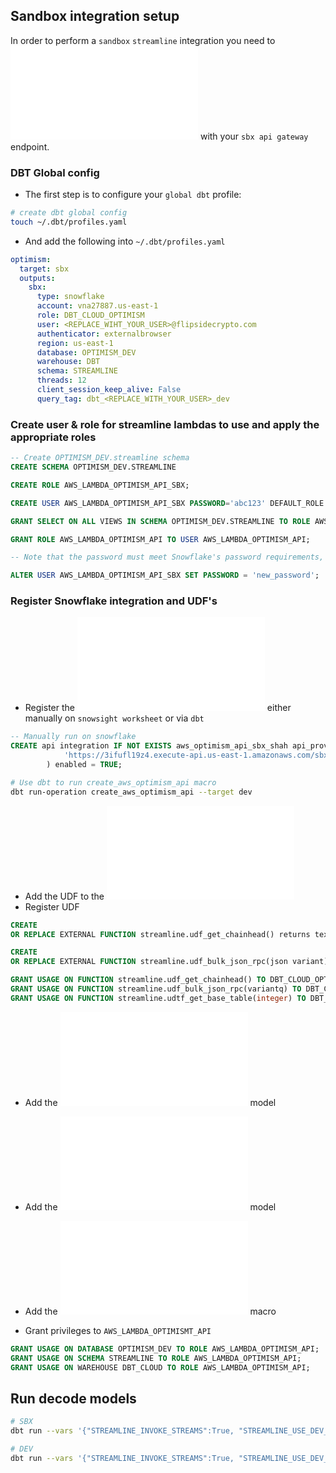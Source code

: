 ## Sandbox integration setup

In order to perform a `sandbox` `streamline` integration you need to ![register](../../../macros/streamline/api_integrations.sql) with your `sbx api gateway` endpoint. 

### DBT Global config
- The first step is to configure your `global dbt` profile:

```zsh
# create dbt global config
touch ~/.dbt/profiles.yaml 
```

- And add the following into `~/.dbt/profiles.yaml`

```yaml
optimism:
  target: sbx
  outputs:
    sbx:
      type: snowflake
      account: vna27887.us-east-1
      role: DBT_CLOUD_OPTIMISM 
      user: <REPLACE_WIHT_YOUR_USER>@flipsidecrypto.com
      authenticator: externalbrowser
      region: us-east-1
      database: OPTIMISM_DEV
      warehouse: DBT
      schema: STREAMLINE
      threads: 12
      client_session_keep_alive: False
      query_tag: dbt_<REPLACE_WITH_YOUR_USER>_dev
```

### Create user & role for streamline lambdas to use and apply the appropriate roles

```sql
-- Create OPTIMISM_DEV.streamline schema  
CREATE SCHEMA OPTIMISM_DEV.STREAMLINE

CREATE ROLE AWS_LAMBDA_OPTIMISM_API_SBX;

CREATE USER AWS_LAMBDA_OPTIMISM_API_SBX PASSWORD='abc123' DEFAULT_ROLE = AWS_LAMBDA_OPTIMISM_API_SBX MUST_CHANGE_PASSWORD = TRUE;

GRANT SELECT ON ALL VIEWS IN SCHEMA OPTIMISM_DEV.STREAMLINE TO ROLE AWS_LAMBDA_OPTIMISM_API_SBX;

GRANT ROLE AWS_LAMBDA_OPTIMISM_API TO USER AWS_LAMBDA_OPTIMISM_API;

-- Note that the password must meet Snowflake's password requirements, which include a minimum length of 8 characters, at least one uppercase letter, at least one lowercase letter, and at least one number or special character.

ALTER USER AWS_LAMBDA_OPTIMISM_API_SBX SET PASSWORD = 'new_password';
```
### Register Snowflake integration and UDF's

- Register the ![snowflake api integration](../../../macros/streamline/api_integrations.sql) either manually on `snowsight worksheet` or via `dbt`

```sql
-- Manually run on snowflake
CREATE api integration IF NOT EXISTS aws_optimism_api_sbx_shah api_provider = aws_api_gateway api_aws_role_arn = 'arn:aws:iam::579011195466:role/snowflake-api-optimism' api_allowed_prefixes = (
            'https://3ifufl19z4.execute-api.us-east-1.amazonaws.com/sbx/'
        ) enabled = TRUE;
```

```zsh
# Use dbt to run create_aws_optimism_api macro
dbt run-operation create_aws_optimism_api --target dev
```

- Add the UDF to the ![create udfs macro](/macros/create_udfs.sql)
- Register UDF

```sql
CREATE
OR REPLACE EXTERNAL FUNCTION streamline.udf_get_chainhead() returns text api_integration = aws_optimism_api_sbx_shah AS 'https://3ifufl19z4.execute-api.us-east-1.amazonaws.com/sbx/udf_bulk_json_rpc';

CREATE
OR REPLACE EXTERNAL FUNCTION streamline.udf_bulk_json_rpc(json variant) returns text api_integration = aws_optimism_api_sbx_shah AS 'https://3ifufl19z4.execute-api.us-east-1.amazonaws.com/sbx/bulk_decode_logs';

GRANT USAGE ON FUNCTION streamline.udf_get_chainhead() TO DBT_CLOUD_OPTIMISM;
GRANT USAGE ON FUNCTION streamline.udf_bulk_json_rpc(variantq) TO DBT_CLOUD_OPTIMISM;
GRANT USAGE ON FUNCTION streamline.udtf_get_base_table(integer) TO DBT_CLOUD_OPTIMISM;
```

- Add the ![_max_block_by_date.sql](_max_block_by_date.sql) model
- Add the ![streamline__blocks](streamline__blocks.sql) model
- Add the ![get_base_table_udft.sql](../.././macros/streamline/get_base_table_udft.sql) macro

- Grant privileges to `AWS_LAMBDA_OPTIMISMT_API`

```sql
GRANT USAGE ON DATABASE OPTIMISM_DEV TO ROLE AWS_LAMBDA_OPTIMISM_API;
GRANT USAGE ON SCHEMA STREAMLINE TO ROLE AWS_LAMBDA_OPTIMISM_API;
GRANT USAGE ON WAREHOUSE DBT_CLOUD TO ROLE AWS_LAMBDA_OPTIMISM_API;
```

## Run decode models

```zsh
# SBX
dbt run --vars '{"STREAMLINE_INVOKE_STREAMS":True, "STREAMLINE_USE_DEV_FOR_EXTERNAL_TABLES": True}' -m 1+models/silver/streamline/decoder/streamline__decode_logs_realtime.sql --profile optimism --target sbx --profiles-dir ~/.dbt

# DEV
dbt run --vars '{"STREAMLINE_INVOKE_STREAMS":True, "STREAMLINE_USE_DEV_FOR_EXTERNAL_TABLES": True}' -m 1+models/silver/streamline/decoder/streamline__decode_logs_realtime.sql --profile optimism --target dev --profiles-dir ~/.dbt
```
